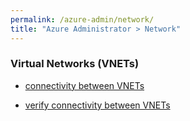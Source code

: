 ```yaml
---
permalink: /azure-admin/network/
title: "Azure Administrator > Network"
---
```

### Virtual Networks (VNETs)

* [connectivity between VNETs](network/peering.md)

* [verify connectivity between VNETs](network/verify-connectivity.md)